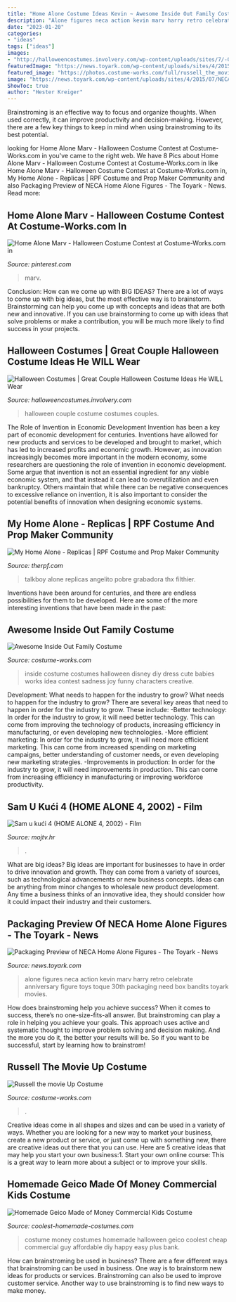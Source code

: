 ```yaml
---
title: "Home Alone Costume Ideas Kevin ~ Awesome Inside Out Family Costume"
description: "Alone figures neca action kevin marv harry retro celebrate anniversary figure toys toque 30th packaging need box bandits toyark movies"
date: "2023-01-20"
categories:
- "ideas"
tags: ["ideas"]
images:
- "http://halloweencostumes.involvery.com/wp-content/uploads/sites/7/-000/1/3a1bbf3fd9d28edb6de4d36a9052286b.jpg"
featuredImage: "https://news.toyark.com/wp-content/uploads/sites/4/2015/07/NECA-Home-Alone-Retro-Figures.jpg"
featured_image: "https://photos.costume-works.com/full/russell_the_movie_up-31710-1.jpg"
image: "https://news.toyark.com/wp-content/uploads/sites/4/2015/07/NECA-Home-Alone-Retro-Figures.jpg"
ShowToc: true
author: "Hester Kreiger"
---
```



Brainstroming is an effective way to focus and organize thoughts. When used correctly, it can improve productivity and decision-making. However, there are a few key things to keep in mind when using brainstroming to its best potential.

	

		
looking for Home Alone Marv - Halloween Costume Contest at Costume-Works.com in you've came to the right web. We have 8 Pics about Home Alone Marv - Halloween Costume Contest at Costume-Works.com in like Home Alone Marv - Halloween Costume Contest at Costume-Works.com in, My Home Alone - Replicas | RPF Costume and Prop Maker Community and also Packaging Preview of NECA Home Alone Figures - The Toyark - News. Read more:
		
    
## Home Alone Marv - Halloween Costume Contest At Costume-Works.com In

<img loading=lazy src="https://i.pinimg.com/736x/71/1d/04/711d044eff6165332f0aaee77474ff87.jpg" onerror="this.onerror=null;this.src='https://tse2.mm.bing.net/th?id=OIP.cxJfsMh58R_tgBP6IskYpQHaPB&amp;pid=15.1';" alt="Home Alone Marv - Halloween Costume Contest at Costume-Works.com in">

_Source: pinterest.com_

>marv. 

	

Conclusion: How can we come up with BIG IDEAS?
There are a lot of ways to come up with big ideas, but the most effective way is to brainstorm. Brainstorming can help you come up with concepts and ideas that are both new and innovative. If you can use brainstorming to come up with ideas that solve problems or make a contribution, you will be much more likely to find success in your projects.

    
## Halloween Costumes | Great Couple Halloween Costume Ideas He WILL Wear

<img loading=lazy src="http://halloweencostumes.involvery.com/wp-content/uploads/sites/7/-000/1/3a1bbf3fd9d28edb6de4d36a9052286b.jpg" onerror="this.onerror=null;this.src='https://tse4.mm.bing.net/th?id=OIP.bIMMKq_Ot6Xx2PcK_E0WAwHaKz&amp;pid=15.1';" alt="Halloween Costumes | Great Couple Halloween Costume Ideas He WILL Wear">

_Source: halloweencostumes.involvery.com_

>halloween couple costume costumes couples. 

	

The Role of Invention in Economic Development
Invention has been a key part of economic development for centuries. Inventions have allowed for new products and services to be developed and brought to market, which has led to increased profits and economic growth. 
However, as innovation increasingly becomes more important in the modern economy, some researchers are questioning the role of invention in economic development. Some argue that invention is not an essential ingredient for any viable economic system, and that instead it can lead to overutilization and even bankruptcy. Others maintain that while there can be negative consequences to excessive reliance on invention, it is also important to consider the potential benefits of innovation when designing economic systems.

    
## My Home Alone - Replicas | RPF Costume And Prop Maker Community

<img loading=lazy src="https://www.therpf.com/forums/attachments/14-jpg.1429293/" onerror="this.onerror=null;this.src='https://tse2.mm.bing.net/th?id=OIP.R1JBqgpifdZ7NbqTgYgdIQHaEK&amp;pid=15.1';" alt="My Home Alone - Replicas | RPF Costume and Prop Maker Community">

_Source: therpf.com_

>talkboy alone replicas angelito pobre grabadora thx filthier. 

	

Inventions have been around for centuries, and there are endless possibilities for them to be developed. Here are some of the more interesting inventions that have been made in the past:

    
## Awesome Inside Out Family Costume

<img loading=lazy src="http://photos.costume-works.com/full/inside_out_family2.jpg" onerror="this.onerror=null;this.src='https://tse4.mm.bing.net/th?id=OIP.s4EzAwMQhX43xPRNP1M6CgHaKw&amp;pid=15.1';" alt="Awesome Inside Out Family Costume">

_Source: costume-works.com_

>inside costume costumes halloween disney diy dress cute babies works idea contest sadness joy funny characters creative. 

	

Development: What needs to happen for the industry to grow?
What needs to happen for the industry to grow? 
There are several key areas that need to happen in order for the industry to grow. These include: 
-Better technology: In order for the industry to grow, it will need better technology. This can come from improving the technology of products, increasing efficiency in manufacturing, or even developing new technologies. 
-More efficient marketing: In order for the industry to grow, it will need more efficient marketing. This can come from increased spending on marketing campaigns, better understanding of customer needs, or even developing new marketing strategies. 
-Improvements in production: In order for the industry to grow, it will need improvements in production. This can come from increasing efficiency in manufacturing or improving workforce productivity.

    
## Sam U Kući 4 (HOME ALONE 4, 2002) - Film

<img loading=lazy src="http://mojtv.hr/images/f1456c8f-9f87-4c00-8e71-e388aff00cc5.jpg" onerror="this.onerror=null;this.src='https://tse2.mm.bing.net/th?id=OIP.Mc_SWVYG3aNKD8CA0VsEjwHaE8&amp;pid=15.1';" alt="Sam u kući 4 (HOME ALONE 4, 2002) - Film">

_Source: mojtv.hr_

>. 

	

What are big ideas?
Big ideas are important for businesses to have in order to drive innovation and growth. They can come from a variety of sources, such as technological advancements or new business concepts. Ideas can be anything from minor changes to wholesale new product development. Any time a business thinks of an innovative idea, they should consider how it could impact their industry and their customers.

    
## Packaging Preview Of NECA Home Alone Figures - The Toyark - News

<img loading=lazy src="https://news.toyark.com/wp-content/uploads/sites/4/2015/07/NECA-Home-Alone-Retro-Figures.jpg" onerror="this.onerror=null;this.src='https://tse4.mm.bing.net/th?id=OIP.GXeoTgCCTEENd4nk8pVfCwHaFN&amp;pid=15.1';" alt="Packaging Preview of NECA Home Alone Figures - The Toyark - News">

_Source: news.toyark.com_

>alone figures neca action kevin marv harry retro celebrate anniversary figure toys toque 30th packaging need box bandits toyark movies. 

	

How does brainstroming help you achieve success?
When it comes to success, there’s no one-size-fits-all answer. But brainstroming can play a role in helping you achieve your goals. This approach uses active and systematic thought to improve problem solving and decision making. And the more you do it, the better your results will be. So if you want to be successful, start by learning how to brainstrom!

    
## Russell The Movie Up Costume

<img loading=lazy src="https://photos.costume-works.com/full/russell_the_movie_up-31710-1.jpg" onerror="this.onerror=null;this.src='https://tse3.mm.bing.net/th?id=OIP.uBL5OFE_KNGXYmdSE4i3UwHaJ3&amp;pid=15.1';" alt="Russell the movie Up Costume">

_Source: costume-works.com_

>. 

	

Creative ideas come in all shapes and sizes and can be used in a variety of ways. Whether you are looking for a new way to market your business, create a new product or service, or just come up with something new, there are creative ideas out there that you can use. Here are 5 creative ideas that may help you start your own business:1. Start your own online course: This is a great way to learn more about a subject or to improve your skills.

    
## Homemade Geico Made Of Money Commercial Kids Costume

<img loading=lazy src="http://www.coolest-homemade-costumes.com/files/2013/10/geico-made-of-money-kids-costume-79407.JPG" onerror="this.onerror=null;this.src='https://tse2.mm.bing.net/th?id=OIP.5ADXd1kv7kiWlQEqCiNwHwHaJ4&amp;pid=15.1';" alt="Homemade Geico Made of Money Commercial Kids Costume">

_Source: coolest-homemade-costumes.com_

>costume money costumes homemade halloween geico coolest cheap commercial guy affordable diy happy easy plus bank. 

	

How can brainstroming be used in business?
There are a few different ways that brainstroming can be used in business. One way is to brainstorm new ideas for products or services. Brainstroming can also be used to improve customer service. Another way to use brainstroming is to find new ways to make money.

